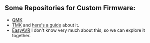 ## Some Repositories for Custom Firmware:
* [QMK](https://github.com/qmk/qmk_firmware)
* [TMK](https://github.com/tmk/tmk_keyboard) and [here's a guide](https://deskthority.net/workshop-f7/how-to-build-your-very-own-keyboard-firmware-t7177.html) about it.
* [EasyAVR](https://geekhack.org/index.php?topic=51252.0)
I don't know very much about this, so we can explore it together.